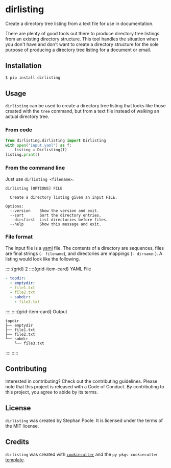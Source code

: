 # dirlisting

Create a directory tree listing from a text file for use in documentation.

There are plenty of good tools out there to produce directory tree listings from an
existing directory structure. This tool handles the situation when you don't have and
don't want to create a directory structure for the sole purpose of producing a directory
tree listing for a document or email.

## Installation

```bash
$ pip install dirlisting
```

## Usage

`dirlisting` can be used to create a directory tree listing that looks like those
created with the `tree` command, but from a text file instead of walking an actual
directory tree.

### From code

```python
from dirlisting.dirlisting import Dirlisting
with open("input.yaml") as f:
    listing = Dirlisting(f)
listing.print()
```

### From the command line

Just use `dirlisting <filename>`.

``` none
dirlisting [OPTIONS] FILE

  Create a directory listing given an input FILE.

Options:
  --version    Show the version and exit.
  --sort       Sort the directory entries.
  --dirsfirst  List directories before files.
  --help       Show this message and exit.
```

### File format

The input file is a [yaml](https://yaml.org/) file. The contents of a directory are
sequences, files are final strings (`- filename`), and directories are mappings (`-
dirname:`). A listing would look like the following.

:::::{grid} 2
::::{grid-item-card} YAML File
```yaml
- topdir:
  - emptydir:
  - file1.txt
  - file2.txt
  - subdir:
    - file3.txt
```
::::
::::{grid-item-card} Output
```
topdir
├── emptydir
├── file1.txt
├── file2.txt
└── subdir
    └── file3.txt
```
::::
:::::

## Contributing

Interested in contributing? Check out the contributing guidelines. Please note that this
project is released with a Code of Conduct. By contributing to this project, you agree
to abide by its terms.

## License

`dirlisting` was created by Stephan Poole. It is licensed under the terms of the MIT
license.

## Credits

`dirlisting` was created with
[`cookiecutter`](https://cookiecutter.readthedocs.io/en/latest/) and the
`py-pkgs-cookiecutter` [template](https://github.com/py-pkgs/py-pkgs-cookiecutter).
